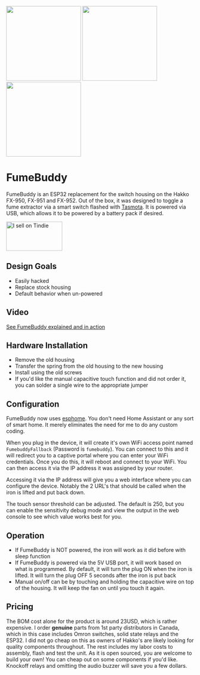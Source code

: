 <img src="https://github.com/gcormier/fumebuddy/blob/master/docs/board-3d.png?raw=true" height="200px" /> <img src="https://github.com/gcormier/fumebuddy/blob/master/docs/back-1.png?raw=true" height="200px" /> <img src="https://github.com/gcormier/fumebuddy/blob/master/docs/back-2.png?raw=true" height="200px" />

# FumeBuddy
FumeBuddy is an ESP32 replacement for the switch housing on the Hakko FX-950, FX-951 and FX-952. Out of the box, it was designed to toggle a fume extractor via a smart switch flashed with [Tasmota](https://tasmota.github.io/docs/#/). It is powered via USB, which allows it to be powered by a battery pack if desired.

<a href="https://www.tindie.com/products/gcormier/fumebuddy"><img src="https://d2ss6ovg47m0r5.cloudfront.net/badges/tindie-mediums.png" alt="I sell on Tindie" width="150" height="78"></a>


## Design Goals
- Easily hacked
- Replace stock housing
- Default behavior when un-powered

## Video
[See FumeBuddy explained and in action](https://www.youtube.com/watch?v=eo5WyHWy1So)

## Hardware Installation
- Remove the old housing
- Transfer the spring from the old housing to the new housing
- Install using the old screws
- If you'd like the manual capacitive touch function and did not order it, you can solder a single wire to the appropriate jumper

## Configuration
FumeBuddy now uses [esphome](https://esphome.io/index.html). You don't need Home Assistant or any sort of smart home. It merely eliminates the need for me to do any custom coding.

When you plug in the device, it will create it's own WiFi access point named `FumebuddyFallback` (Password is `fumebuddy`). You
can connect to this and it will redirect you to a captive portal where you can enter your WiFi credentials. Once you do this, it will reboot and connect to your WiFi. You can then access it via the IP address it was assigned by your router.

Accessing it via the IP address will give you a web interface where you can configure the device. Notably the 2 URL's that should be called when the iron is lifted and put back down.

The touch sensor threshold can be adjusted. The default is 250, but you can enable the sensitivity debug mode and view the output
in the web console to see which value works best for you.

## Operation
- If FumeBuddy is NOT powered, the iron will work as it did before with sleep function
- If FumeBuddy is powered via the 5V USB port, it will work based on what is programmed. By default, it will turn the plug ON when the iron is lifted. It will turn the plug OFF 5 seconds after the iron is put back
- Manual on/off can be by touching and holding the capacitive wire on top of the housing. It will keep the fan on until you touch it again.

## Pricing
The BOM cost alone for the product is around 23USD, which is rather expensive. I order **genuine** parts from 1st party distributors in Canada, which in this case includes Omron switches, solid state relays and the ESP32. I did not go cheap on this as owners of Hakko's are likely looking for quality components throughout. The rest includes my labor costs to assembly, flash and test the unit. As it is open sourced, you are welcome to build your own! You can cheap out on some components if you'd like. Knockoff relays and omitting the audio buzzer will save you a few dollars.
